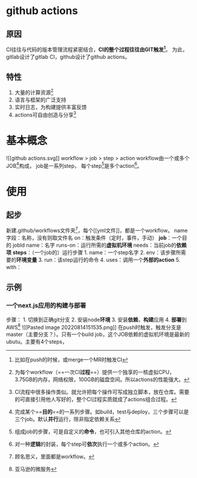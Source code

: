 # github actions
## 原因
CI往往与代码的版本管理流程紧密结合，**CI的整个过程往往由GIT触发[^1]**。
为此，gitlab设计了gitlab CI，github设计了github actions。
## 特性
1. 大量的计算资源[^2]
2. 语言与框架的广泛支持
3. 实时日志，为构建提供丰富反馈
4. actions可自由创造与分享[^3]
# 基本概念
![[github actions.svg]]
workflow > job > step > action
workflow由一个或多个JOB[^4]构成，
job是一系列step，
每个step[^5]是多个action[^6]。
# 使用
## 起步
新建.github/workflows文件夹[^7]，每个[[yml文件]]，都是一个workflow。
	name字段：名称，没有则取文件名
	on：触发条件（定时，事件，手动）
	**job**：一个目的
		jobId
		name：名字
		runs-on：运行所需的**虚拟机环境**
		needs：当前job的**依赖项**
		**steps**：（一个job的）运行步骤
			1. name：一个step名字
			2. env：该步骤所需要的**环境变量**
			3. run：该step运行的命令
			4. uses：调用一个**外部的action**
			5. with：
		
## 示例
### 一个next.js应用的构建与部署
步骤：
	1. 切换到正确git分支
	2. 安装node**环境**
	3. 安装**依赖**，**构建**应用
	4. **部署**到AWS[^8]
![[Pasted image 20220814151535.png]]
在push时触发，触发分支是master（主要分支？）。只有一个build job，这个JOB依赖的虚拟机环境是最新的ubutu。主要有4个steps，

[^1]: 比如在push的时候，或merge一个MR时触发CI
[^2]: 为每个workflow（==一次CI**过程**==）提供一个独享的一核虚拟CPU，3.75GB的内存，网络权限，100GB的磁盘空间。所以actions的性能强大。
[^3]: CI流程中很多操作类似。就允许把每个操作可写成独立脚本，放在仓库。需要的可直接引用他人写好的，整个CI过程实质就成了actions组合过程。
[^4]: 完成某个==**目的**==的一系列步骤。如build，test与deploy，三个步骤可以是三个job。默认**并行**运行，除非指定依赖关系
[^5]: 组成job的步骤，可是自定义的**命令**，也可引入其他仓库的action。
[^6]: 对一种**逻辑**的封装，每个step可**依次**执行一个或多个action。
[^7]: 顾名思义，里面都是workflow。
[^8]: 亚马逊的微服务